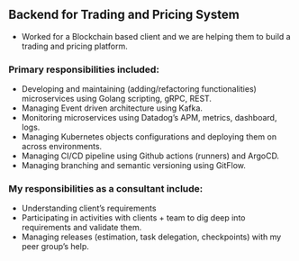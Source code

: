 ## Backend for Trading and Pricing System
- Worked for a Blockchain based client and we are helping them to build a trading and pricing platform.

### Primary responsibilities included:
 - Developing and maintaining (adding/refactoring functionalities) microservices using Golang scripting, gRPC, REST.
 - Managing Event driven architecture using Kafka.
 - Monitoring microservices using Datadog’s APM, metrics, dashboard, logs.
 - Managing Kubernetes objects configurations and deploying them on across environments.
 - Managing CI/CD pipeline using Github actions (runners) and ArgoCD.
 - Managing branching and semantic versioning using GitFlow.

### My responsibilities as a consultant include:
 - Understanding client’s requirements
 - Participating in activities with clients + team to dig deep into requirements and validate them.
 - Managing releases (estimation, task delegation, checkpoints) with my peer group’s help.